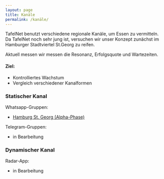 ```yaml
---
layout: page
title: Kanäle
permalink: /kanäle/
---
```


TafelNet benutzt verschiedene regionale Kanäle, um Essen zu vermitteln. Da TafelNet noch sehr jung ist, versuchen wir unser Konzept zunächst im Hamburger Stadtviertel St.Georg zu reifen.

Aktuell messen wir messen die Resonanz, Erfolgsquote und Wartezeiten.

#### Ziel:
- Kontrolliertes Wachstum
- Vergleich verschiedener Kanalformen


### Statischer Kanal

Whatsapp-Gruppen:
* [Hamburg St. Georg (Alpha-Phase)](https://chat.whatsapp.com/GQRpSP5Nkwp74csq2Hxzrx)

Telegram-Gruppen:
* in Bearbeitung

### Dynamischer Kanal

Radar-App:
* in Bearbeitung